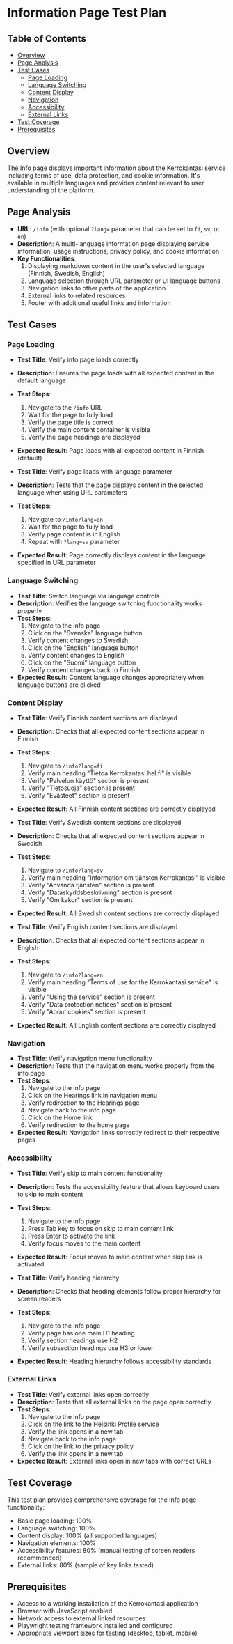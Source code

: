 # Information Page Test Plan
## Table of Contents
- [Overview](#overview)
- [Page Analysis](#page-analysis)
- [Test Cases](#test-cases)
  - [Page Loading](#page-loading)
  - [Language Switching](#language-switching)
  - [Content Display](#content-display)
  - [Navigation](#navigation)
  - [Accessibility](#accessibility)
  - [External Links](#external-links)
- [Test Coverage](#test-coverage)
- [Prerequisites](#prerequisites)

## Overview
The Info page displays important information about the Kerrokantasi service including terms of use, data protection, and cookie information. It's available in multiple languages and provides content relevant to user understanding of the platform.

## Page Analysis
- **URL**: `/info` (with optional `?lang=` parameter that can be set to `fi`, `sv`, or `en`)
- **Description**: A multi-language information page displaying service information, usage instructions, privacy policy, and cookie information
- **Key Functionalities**:
  1. Displaying markdown content in the user's selected language (Finnish, Swedish, English)
  2. Language selection through URL parameter or UI language buttons
  3. Navigation links to other parts of the application
  4. External links to related resources
  5. Footer with additional useful links and information

## Test Cases
### Page Loading
- **Test Title**: Verify info page loads correctly  
- **Description**: Ensures the page loads with all expected content in the default language  
- **Test Steps**:
  1. Navigate to the `/info` URL
  2. Wait for the page to fully load
  3. Verify the page title is correct
  4. Verify the main content container is visible
  5. Verify the page headings are displayed
- **Expected Result**: Page loads with all expected content in Finnish (default)

- **Test Title**: Verify page loads with language parameter  
- **Description**: Tests that the page displays content in the selected language when using URL parameters  
- **Test Steps**:
  1. Navigate to `/info?lang=en`
  2. Wait for the page to fully load
  3. Verify page content is in English
  4. Repeat with `?lang=sv` parameter
- **Expected Result**: Page correctly displays content in the language specified in URL parameter

### Language Switching
- **Test Title**: Switch language via language controls  
- **Description**: Verifies the language switching functionality works properly  
- **Test Steps**:
  1. Navigate to the info page
  2. Click on the "Svenska" language button
  3. Verify content changes to Swedish
  4. Click on the "English" language button
  5. Verify content changes to English
  6. Click on the "Suomi" language button
  7. Verify content changes back to Finnish
- **Expected Result**: Content language changes appropriately when language buttons are clicked

### Content Display
- **Test Title**: Verify Finnish content sections are displayed  
- **Description**: Checks that all expected content sections appear in Finnish  
- **Test Steps**:
  1. Navigate to `/info?lang=fi`
  2. Verify main heading "Tietoa Kerrokantasi.hel.fi" is visible
  3. Verify "Palvelun käyttö" section is present
  4. Verify "Tietosuoja" section is present
  5. Verify "Evästeet" section is present
- **Expected Result**: All Finnish content sections are correctly displayed

- **Test Title**: Verify Swedish content sections are displayed  
- **Description**: Checks that all expected content sections appear in Swedish  
- **Test Steps**:
  1. Navigate to `/info?lang=sv`
  2. Verify main heading "Information om tjänsten Kerrokantasi" is visible
  3. Verify "Använda tjänsten" section is present
  4. Verify "Dataskyddsbeskrivning" section is present
  5. Verify "Om kakor" section is present
- **Expected Result**: All Swedish content sections are correctly displayed

- **Test Title**: Verify English content sections are displayed  
- **Description**: Checks that all expected content sections appear in English  
- **Test Steps**:
  1. Navigate to `/info?lang=en`
  2. Verify main heading "Terms of use for the Kerrokantasi service" is visible
  3. Verify "Using the service" section is present
  4. Verify "Data protection notices" section is present
  5. Verify "About cookies" section is present
- **Expected Result**: All English content sections are correctly displayed

### Navigation
- **Test Title**: Verify navigation menu functionality  
- **Description**: Tests that the navigation menu works properly from the info page  
- **Test Steps**:
  1. Navigate to the info page
  2. Click on the Hearings link in navigation menu
  3. Verify redirection to the Hearings page
  4. Navigate back to the info page
  5. Click on the Home link
  6. Verify redirection to the home page
- **Expected Result**: Navigation links correctly redirect to their respective pages

### Accessibility
- **Test Title**: Verify skip to main content functionality  
- **Description**: Tests the accessibility feature that allows keyboard users to skip to main content  
- **Test Steps**:
  1. Navigate to the info page
  2. Press Tab key to focus on skip to main content link
  3. Press Enter to activate the link
  4. Verify focus moves to the main content
- **Expected Result**: Focus moves to main content when skip link is activated

- **Test Title**: Verify heading hierarchy  
- **Description**: Checks that heading elements follow proper hierarchy for screen readers  
- **Test Steps**:
  1. Navigate to the info page
  2. Verify page has one main H1 heading
  3. Verify section headings use H2
  4. Verify subsection headings use H3 or lower
- **Expected Result**: Heading hierarchy follows accessibility standards

### External Links
- **Test Title**: Verify external links open correctly  
- **Description**: Tests that all external links on the page open correctly  
- **Test Steps**:
  1. Navigate to the info page
  2. Click on the link to the Helsinki Profile service
  3. Verify the link opens in a new tab
  4. Navigate back to the info page
  5. Click on the link to the privacy policy
  6. Verify the link opens in a new tab
- **Expected Result**: External links open in new tabs with correct URLs

## Test Coverage
This test plan provides comprehensive coverage for the Info page functionality:
- Basic page loading: 100%
- Language switching: 100%
- Content display: 100% (all supported languages)
- Navigation elements: 100%
- Accessibility features: 80% (manual testing of screen readers recommended)
- External links: 80% (sample of key links tested)

## Prerequisites
- Access to a working installation of the Kerrokantasi application
- Browser with JavaScript enabled
- Network access to external linked resources
- Playwright testing framework installed and configured
- Appropriate viewport sizes for testing (desktop, tablet, mobile) 